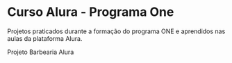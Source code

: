 # Curso Alura - Programa One

Projetos praticados durante a formação do programa ONE e aprendidos nas aulas da plataforma Alura.

Projeto Barbearia Alura
